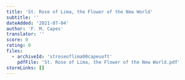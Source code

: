```yaml
---
title: 'St. Rose of Lima, the Flower of the New World'
subtitle: ''
dateAdded: '2021-07-04'
author: 'F. M. Capes'
translator: ''
score: 0
rating: 0
files:
  - archiveId: 'stroseoflima00capeuoft'
    pdfFile: 'St. Rose of Lima, the Flower of the New World.pdf'
storeLinks: []
---
```


